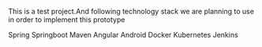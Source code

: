 This is a test project.And following technology stack we are planning to use in order to implement this prototype

Spring
Springboot
Maven
Angular
Android
Docker
Kubernetes
Jenkins
